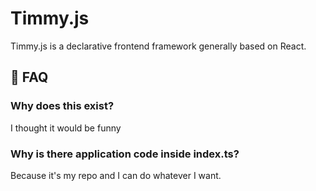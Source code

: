 # Timmy.js

Timmy.js is a declarative frontend framework generally based on React.

## 📝 FAQ

### Why does this exist?

I thought it would be funny

### Why is there application code inside index.ts?
Because it's my repo and I can do whatever I want. 
